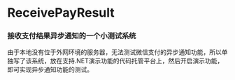 # ReceivePayResult
### 接收支付结果异步通知的一个小测试系统
由于本地没有位于外网环境的服务器，无法测试微信支付的异步通知功能，所以单独写了该系统，放在支持.NET演示功能的代码托管平台上，然后开启演示功能，即可实现异步通知功能的测试。
